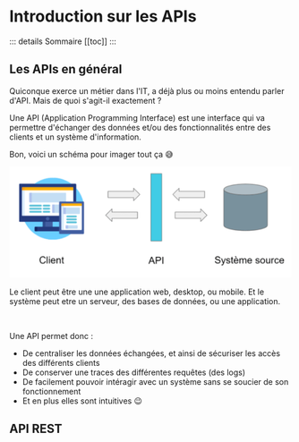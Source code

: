 # Introduction sur les APIs

::: details Sommaire
[[toc]]
:::

## Les APIs en général
Quiconque exerce un métier dans l'IT, a déjà plus ou moins entendu parler d'API. Mais de quoi s'agit-il exactement ?

Une API (Application Programming Interface) est une interface qui va permettre d'échanger des données et/ou des fonctionnalités entre des clients et un système d'information.

Bon, voici un schéma pour imager tout ça 😅

![](./assets_apis/API_Infra.png)

Le client peut être une une application web, desktop, ou mobile. Et le système peut etre un serveur, des bases de données, ou une application.

<br>

Une API permet donc :
* De centraliser les données échangées, et ainsi de sécuriser les accès des différents clients
* De conserver une traces des différentes requêtes (des logs)
* De facilement pouvoir intéragir avec un système sans se soucier de son fonctionnement
* Et en plus elles sont intuitives 😉

## API REST
